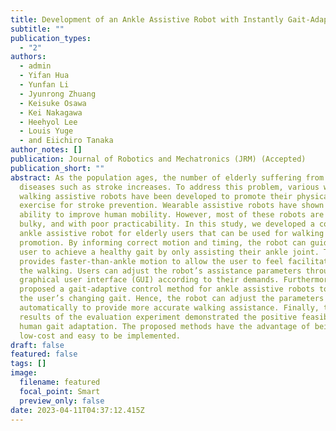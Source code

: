 ```yaml
---
title: Development of an Ankle Assistive Robot with Instantly Gait-Adaptive Method
subtitle: ""
publication_types:
  - "2"
authors:
  - admin
  - Yifan Hua
  - Yunfan Li
  - Jyunrong Zhuang
  - Keisuke Osawa
  - Kei Nakagawa
  - Heehyol Lee
  - Louis Yuge
  - and Eiichiro Tanaka
author_notes: []
publication: Journal of Robotics and Mechatronics (JRM) (Accepted)
publication_short: ""
abstract: As the population ages, the number of elderly suffering from systemic
  diseases such as stroke increases. To address this problem, various wearable
  walking assistive robots have been developed to promote their physical
  exercise for stroke prevention. Wearable assistive robots have shown the
  ability to improve human mobility. However, most of these robots are heavy,
  bulky, and with poor practicability. In this study, we developed a compact
  ankle assistive robot for elderly users that can be used for walking exercise
  promotion. By informing correct motion and timing, the robot can guide the
  user to achieve a healthy gait by only assisting their ankle joint. The robot
  provides faster-than-ankle motion to allow the user to feel facilitated during
  the walking. Users can adjust the robot’s assistance parameters through a
  graphical user interface (GUI) according to their demands. Furthermore, we
  proposed a gait-adaptive control method for ankle assistive robots to adapt to
  the user’s changing gait. Hence, the robot can adjust the parameters
  automatically to provide more accurate walking assistance. Finally, the
  results of the evaluation experiment demonstrated the positive feasibility of
  human gait adaptation. The proposed methods have the advantage of being
  low-cost and easy to be implemented.
draft: false
featured: false
tags: []
image:
  filename: featured
  focal_point: Smart
  preview_only: false
date: 2023-04-11T04:37:12.415Z
---
```

